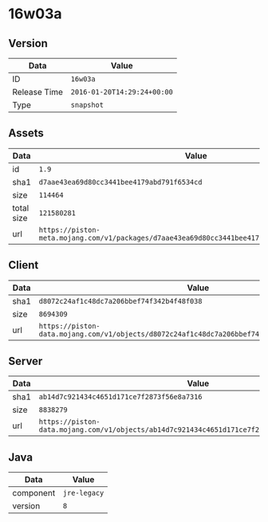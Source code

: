 # 16w03a

## Version

|**Data**        | **Value**                 |
|----------------|-------------------------|
| ID   | ```16w03a```   |
| Release Time   | ```2016-01-20T14:29:24+00:00```   |
| Type   | ```snapshot```   |

## Assets

|**Data**        | **Value**                 |
|----------------|-------------------------|
| id   | ```1.9```   |
| sha1   | ```d7aae43ea69d80cc3441bee4179abd791f6534cd```   |
| size   | ```114464```   |
| total size  | ```121580281```  |
| url       | ```https://piston-meta.mojang.com/v1/packages/d7aae43ea69d80cc3441bee4179abd791f6534cd/1.9.json``` |

## Client

|**Data**        | **Value**                 |
|----------------|-------------------------|
| sha1   | ```d8072c24af1c48dc7a206bbef74f342b4f48f038```   |
| size   | ```8694309```   |
| url       | ```https://piston-data.mojang.com/v1/objects/d8072c24af1c48dc7a206bbef74f342b4f48f038/client.jar``` |

## Server

|**Data**        | **Value**                 |
|----------------|-------------------------|
| sha1   | ```ab14d7c921434c4651d171ce7f2873f56e8a7316```   |
| size   | ```8838279```   |
| url       | ```https://piston-data.mojang.com/v1/objects/ab14d7c921434c4651d171ce7f2873f56e8a7316/server.jar``` |

## Java

|**Data**        | **Value**                 |
|----------------|-------------------------|
| component   | ```jre-legacy```   |
| version   | ```8```   |